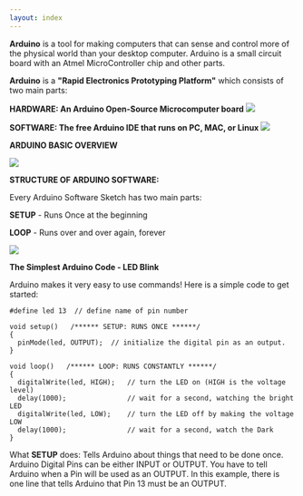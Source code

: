 ```yaml
---
layout: index
---
```


**Arduino** is a tool for making computers that can sense and control more of the physical world than your desktop computer. Arduino is a small circuit board with an Atmel MicroController chip and other parts. 

**Arduino** is a **"Rapid Electronics Prototyping Platform"** which consists of two main parts:

**HARDWARE: An Arduino Open-Source Microcomputer board**
![](https://arduino-info.wikispaces.com/file/view/RoboRed-Annotated-600.jpg/540023456/465x339/RoboRed-Annotated-600.jpg)

**SOFTWARE: The free Arduino IDE that runs on PC, MAC, or Linux**
![](https://arduino-info.wikispaces.com/file/view/IDE-Example1.jpg/374274694/IDE-Example1.jpg)

**ARDUINO BASIC OVERVIEW**

![](https://arduino-info.wikispaces.com/file/view/ArduinoArch1-900.jpg/374218474/880x665/ArduinoArch1-900.jpg)

**STRUCTURE OF ARDUINO SOFTWARE:**

Every Arduino Software Sketch has two main parts:

**SETUP** - Runs Once at the beginning

**LOOP** - Runs over and over again, forever

![](https://arduino-info.wikispaces.com/file/view/LCSS-IDE-BlinkCode.jpg/293533854/503x424/LCSS-IDE-BlinkCode.jpg)

**The Simplest Arduino Code - LED Blink**

Arduino makes it very easy to use commands! Here is a simple code to get started:

```
#define led 13  // define name of pin number 

void setup()   /****** SETUP: RUNS ONCE ******/
{
  pinMode(led, OUTPUT);  // initialize the digital pin as an output. 
}

void loop()   /****** LOOP: RUNS CONSTANTLY ******/
{
  digitalWrite(led, HIGH);   // turn the LED on (HIGH is the voltage level)
  delay(1000);               // wait for a second, watching the bright LED
  digitalWrite(led, LOW);    // turn the LED off by making the voltage LOW
  delay(1000);               // wait for a second, watch the Dark
}
```
What **SETUP** does: Tells Arduino about things that need to be done once. Arduino Digital Pins can be either INPUT or OUTPUT. You have to tell Arduino when a Pin will be used as an OUTPUT. In this example, there is one line that tells Arduino that Pin 13 must be an OUTPUT.
